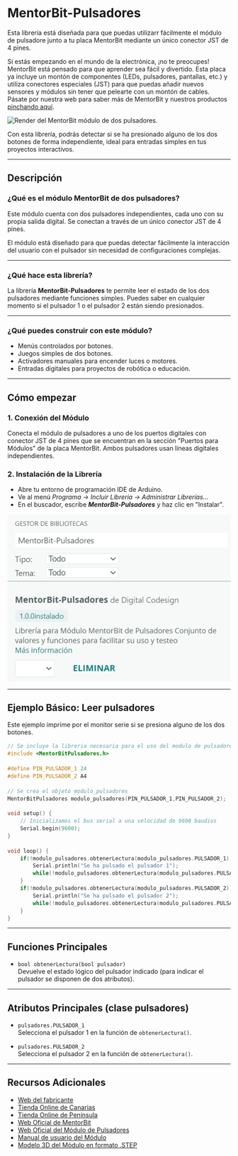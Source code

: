 # MentorBit-Pulsadores

Esta librería está diseñada para que puedas utilizarr fácilmente el módulo de pulsadore junto a tu placa MentorBit mediante un único conector JST de 4 pines.

Si estás empezando en el mundo de la electrónica, ¡no te preocupes! MentorBit está pensado para que aprender sea fácil y divertido. Esta placa ya incluye un montón de componentes (LEDs, pulsadores, pantallas, etc.) y utiliza conectores especiales (JST) para que puedas añadir nuevos sensores y módulos sin tener que pelearte con un montón de cables. Pásate por nuestra web para saber más de MentorBit y nuestros productos [pinchando aquí](https://digitalcodesign.com/).

![Render del MentorBit módulo de dos pulsadores.](https://github.com/DigitalCodesign/MentorBit-Pulsadores/blob/main/assets/Modulo/Pulsadores.png)

Con esta librería, podrás detectar si se ha presionado alguno de los dos botones de forma independiente, ideal para entradas simples en tus proyectos interactivos.

---

## Descripción

### ¿Qué es el módulo MentorBit de dos pulsadores?

Este módulo cuenta con dos pulsadores independientes, cada uno con su propia salida digital. Se conectan a través de un único conector JST de 4 pines.

El módulo está diseñado para que puedas detectar fácilmente la interacción del usuario con el pulsador sin necesidad de configuraciones complejas.

---

### ¿Qué hace esta librería?

La librería **MentorBit-Pulsadores** te permite leer el estado de los dos pulsadores mediante funciones simples. Puedes saber en cualquier momento si el pulsador 1 o el pulsador 2 están siendo presionados.

---

### ¿Qué puedes construir con este módulo?

- Menús controlados por botones.
- Juegos simples de dos botones.
- Activadores manuales para encender luces o motores.
- Entradas digitales para proyectos de robótica o educación.

---

## Cómo empezar

### 1. **Conexión del Módulo**

Conecta el módulo de pulsadores a uno de los puertos digitales con conector JST de 4 pines que se encuentran en la sección "Puertos para Módulos" de la placa MentorBit. Ambos pulsadores usan líneas digitales independientes.

### 2. **Instalación de la Librería**

- Abre tu entorno de programación IDE de Arduino.
- Ve al menú *Programa -> Incluir Librería -> Administrar Librerías...*
- En el buscador, escribe ***MentorBit-Pulsadores*** y haz clic en "Instalar".

![Ejemplo de búsqueda en el gestor de librerías del IDE de Arduino.](https://github.com/DigitalCodesign/MentorBit-Pulsadores/blob/main/assets/library_instalation_example.png)

---

## Ejemplo Básico: Leer pulsadores

Este ejemplo imprime por el monitor serie si se presiona alguno de los dos botones.

```cpp
// Se incluye la libreria necesaria para el uso del modulo de pulsadores
#include <MentorBitPulsadores.h>

#define PIN_PULSADOR_1 24
#define PIN_PULSADOR_2 A4

// Se crea el objeto modulo_pulsadores
MentorBitPulsadores modulo_pulsadores(PIN_PULSADOR_1,PIN_PULSADOR_2);  

void setup() {
    // Inicializamos el bus serial a una velocidad de 9600 baudios
    Serial.begin(9600);
}

void loop() {
    if(!modulo_pulsadores.obtenerLectura(modulo_pulsadores.PULSADOR_1)){
        Serial.println("Se ha pulsado el pulsador 1");
        while(!modulo_pulsadores.obtenerLectura(modulo_pulsadores.PULSADOR_1));
    }
    if(!modulo_pulsadores.obtenerLectura(modulo_pulsadores.PULSADOR_2)){
        Serial.println("Se ha pulsado el pulsador 2");
        while(!modulo_pulsadores.obtenerLectura(modulo_pulsadores.PULSADOR_2));
    }
}
```

---

## Funciones Principales

- `bool obtenerLectura(bool pulsador)`  
  Devuelve el estado lógico del pulsador indicado (para indicar el pulsador se disponen de dos atributos).

---

## Atributos Principales (clase pulsadores)

- `pulsadores.PULSADOR_1`  
  Selecciona el pulsador 1 en la función de `obtenerLectura()`.

- `pulsadores.PULSADOR_2`  
  Selecciona el pulsador 2 en la función de `obtenerLectura()`.

---

## Recursos Adicionales

- [Web del fabricante](https://digitalcodesign.com/)
- [Tienda Online de Canarias](https://canarias.digitalcodesign.com/shop)
- [Tienda Online de Península](https://digitalcodesign.com/shop)
- [Web Oficial de MentorBit](https://digitalcodesign.com/mentorbit)
- [Web Oficial del Módulo de Pulsadores](https://canarias.digitalcodesign.com/shop/00038805-mentorbit-modulo-de-pulsadores-8111?category=226&order=create_date+desc#attr=)
- [Manual de usuario del Módulo](https://drive.google.com/file/d/19UKh8xvWa1s_IAWsS2bx1jMyJLhTn91o/view?usp=drive_link)
- [Modelo 3D del Módulo en formato .STEP](https://drive.google.com/file/d/1NgnDGHyL2NPyO9IWciVHZKL5mXTEADZ3/view?usp=drive_link)
